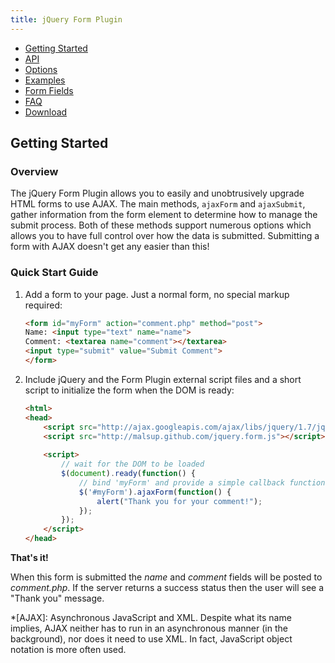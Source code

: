 ```yaml
---
title: jQuery Form Plugin
---
```


<div class="nav">
  <nav>
    <ul>
      <li class="active"><a href="/">Getting Started</a></li>
      <li><a href="http://malsup.com/jquery/form/#api">API</a></li>
      <li><a href="http://malsup.com/jquery/form/#options-object">Options</a></li>
      <li><a href="http://malsup.com/jquery/form/#ajaxForm">Examples</a></li>
      <li><a href="http://malsup.com/jquery/form/#fields">Form Fields</a></li>
      <li><a href="http://malsup.com/jquery/form/#faq">FAQ</a></li>
      <li><a href="{{ site.github.url }}#download">Download</a></li>
    </ul>
  </nav>
</div>

## Getting Started
### Overview
The jQuery Form Plugin allows you to easily and unobtrusively upgrade HTML forms to use AJAX. The main methods, `ajaxForm` and `ajaxSubmit`, gather information from the form element to determine how to manage the submit process. Both of these methods support numerous options which allows you to have full control over how the data is submitted. Submitting a form with AJAX doesn't get any easier than this!

### Quick Start Guide
1. Add a form to your page. Just a normal form, no special markup required:
    ```html
    <form id="myForm" action="comment.php" method="post"> 
    Name: <input type="text" name="name"> 
    Comment: <textarea name="comment"></textarea> 
    <input type="submit" value="Submit Comment"> 
    </form>
    ```
2. Include jQuery and the Form Plugin external script files and a short script to initialize the form when the DOM is ready:
    ```html
    <html> 
    <head> 
        <script src="http://ajax.googleapis.com/ajax/libs/jquery/1.7/jquery.js"></script> 
        <script src="http://malsup.github.com/jquery.form.js"></script> 
     
        <script> 
            // wait for the DOM to be loaded 
            $(document).ready(function() { 
                // bind 'myForm' and provide a simple callback function 
                $('#myForm').ajaxForm(function() { 
                    alert("Thank you for your comment!"); 
                }); 
            }); 
        </script> 
    </head>
    ```

**That's it!**

When this form is submitted the _name_ and _comment_ fields will be posted to _comment.php_. If the server returns a success status then the user will see a "Thank you" message.

*[AJAX]: Asynchronous JavaScript and XML. Despite what its name implies, AJAX neither has to run in an asynchronous manner (in the background), nor does it need to use XML. In fact, JavaScript object notation is more often used.
